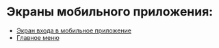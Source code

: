 # Экраны мобильного приложения: 

* [Экран входа в мобильное приложение](https://github.com/smpb05/DSS-Retail/wiki/LoginScreen#%D0%AD%D0%BA%D1%80%D0%B0%D0%BD-%D0%B2%D1%85%D0%BE%D0%B4%D0%B0-%D0%B2-%D0%BC%D0%BE%D0%B1%D0%B8%D0%BB%D1%8C%D0%BD%D0%BE%D0%B5-%D0%BF%D1%80%D0%B8%D0%BB%D0%BE%D0%B6%D0%B5%D0%BD%D0%B8%D0%B5)
* [Главное меню](https://github.com/smpb05/DSS-Retail/wiki/%D0%93%D0%BB%D0%B0%D0%B2%D0%BD%D0%BE%D0%B5-%D0%BC%D0%B5%D0%BD%D1%8E)